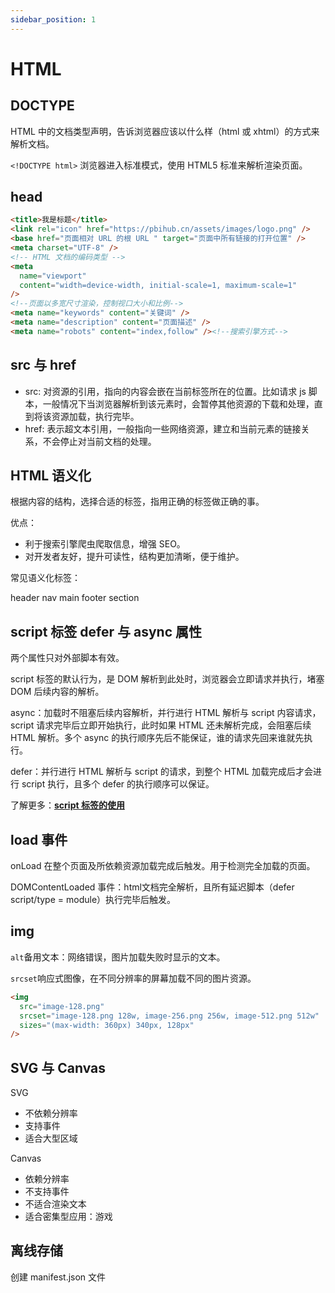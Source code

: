 ```yaml
---
sidebar_position: 1
---
```


# HTML

## DOCTYPE

HTML 中的文档类型声明，告诉浏览器应该以什么样（html 或 xhtml）的方式来解析文档。

`<!DOCTYPE html>` 浏览器进入标准模式，使用 HTML5 标准来解析渲染页面。

## head

```html
<title>我是标题</title>
<link rel="icon" href="https://pbihub.cn/assets/images/logo.png" />
<base href="页面相对 URL 的根 URL " target="页面中所有链接的打开位置" />
<meta charset="UTF-8" />
<!-- HTML 文档的编码类型 -->
<meta
  name="viewport"
  content="width=device-width, initial-scale=1, maximum-scale=1"
/>
<!--页面以多宽尺寸渲染，控制视口大小和比例-->
<meta name="keywords" content="关键词" />
<meta name="description" content="页面描述" />
<meta name="robots" content="index,follow" /><!--搜索引擎方式-->
```

## src 与 href

- src: 对资源的引用，指向的内容会嵌在当前标签所在的位置。比如请求 js 脚本，一般情况下当浏览器解析到该元素时，会暂停其他资源的下载和处理，直到将该资源加载，执行完毕。
- href: 表示超文本引用，一般指向一些网络资源，建立和当前元素的链接关系，不会停止对当前文档的处理。

## HTML 语义化

根据内容的结构，选择合适的标签，指用正确的标签做正确的事。

优点：

- 利于搜索引擎爬虫爬取信息，增强 SEO。
- 对开发者友好，提升可读性，结构更加清晰，便于维护。

常见语义化标签：

header nav main footer section

## script 标签 defer 与 async 属性

两个属性只对外部脚本有效。

script 标签的默认行为，是 DOM 解析到此处时，浏览器会立即请求并执行，堵塞 DOM 后续内容的解析。

async：加载时不阻塞后续内容解析，并行进行 HTML 解析与 script 内容请求，script 请求完毕后立即开始执行，此时如果 HTML 还未解析完成，会阻塞后续 HTML 解析。多个 async 的执行顺序先后不能保证，谁的请求先回来谁就先执行。

defer：并行进行 HTML 解析与 script 的请求，到整个 HTML 加载完成后才会进行 script 执行，且多个 defer 的执行顺序可以保证。

了解更多：[**script 标签的使用**](/docs/fe-basic/attributes-and-usage-of-the-script-tag)

## load 事件

onLoad 在整个页面及所依赖资源加载完成后触发。用于检测完全加载的页面。

DOMContentLoaded 事件：html文档完全解析，且所有延迟脚本（defer script/type = module）执行完毕后触发。

## img

`alt`备用文本：网络错误，图片加载失败时显示的文本。

`srcset`响应式图像，在不同分辨率的屏幕加载不同的图片资源。

```html
<img
  src="image-128.png"
  srcset="image-128.png 128w, image-256.png 256w, image-512.png 512w"
  sizes="(max-width: 360px) 340px, 128px"
/>
```

## SVG 与 Canvas

SVG

- 不依赖分辨率
- 支持事件
- 适合大型区域

Canvas

- 依赖分辨率
- 不支持事件
- 不适合渲染文本
- 适合密集型应用：游戏

## 离线存储

创建 manifest.json 文件
